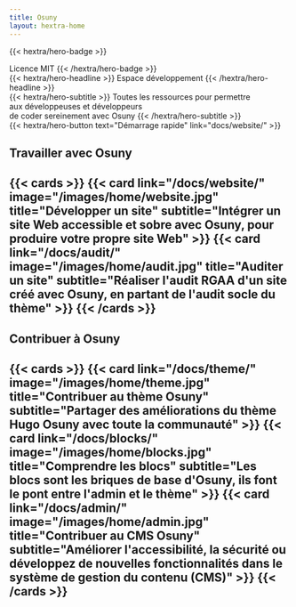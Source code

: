 ```yaml
---
title: Osuny
layout: hextra-home
---
```


{{< hextra/hero-badge >}}
  <div class="hx:w-2 hx:h-2 hx:rounded-full hx:bg-primary-400"></div>
  <span>Licence MIT</span>
{{< /hextra/hero-badge >}}

<div class="hx:mt-6 hx:mb-6">
{{< hextra/hero-headline >}}
  Espace développement
{{< /hextra/hero-headline >}}
</div>

<div class="hx:mb-12">
{{< hextra/hero-subtitle >}}
  Toutes les ressources pour permettre <br class="sm:block hidden" />
  aux développeuses et développeurs<br class="sm:block hidden" />
  de coder sereinement avec Osuny
{{< /hextra/hero-subtitle >}}
</div>

<div class="hx:mb-6">
{{< hextra/hero-button text="Démarrage rapide" link="docs/website/" >}}
</div>

<h2 class="hx:text-2xl hx:font-medium hx:leading-6 hx:mt-12">Travailler avec Osuny<h2>
{{< cards >}}
  {{< card  link="/docs/website/" 
            image="/images/home/website.jpg"
            title="Développer un site" 
            subtitle="Intégrer un site Web accessible et sobre avec Osuny, pour produire votre propre site Web" >}}
  {{< card  link="/docs/audit/" 
            image="/images/home/audit.jpg"
            title="Auditer un site" 
            subtitle="Réaliser l'audit RGAA d'un site créé avec Osuny, en partant de l'audit socle du thème" >}}
{{< /cards >}}

<h2 class="hx:text-2xl hx:font-medium hx:leading-6 hx:mt-12">Contribuer à Osuny<h2>
{{< cards >}}
  {{< card  link="/docs/theme/" 
            image="/images/home/theme.jpg"
            title="Contribuer au thème Osuny" 
            subtitle="Partager des améliorations du thème Hugo Osuny avec toute la communauté" >}}
  {{< card  link="/docs/blocks/" 
            image="/images/home/blocks.jpg"
            title="Comprendre les blocs" 
            subtitle="Les blocs sont les briques de base d'Osuny, ils font le pont entre l'admin et le thème" >}}
  {{< card  link="/docs/admin/" 
            image="/images/home/admin.jpg"
            title="Contribuer au CMS Osuny" 
            subtitle="Améliorer l'accessibilité, la sécurité ou développez de nouvelles fonctionnalités dans le système de gestion du contenu (CMS)" >}}
{{< /cards >}}
